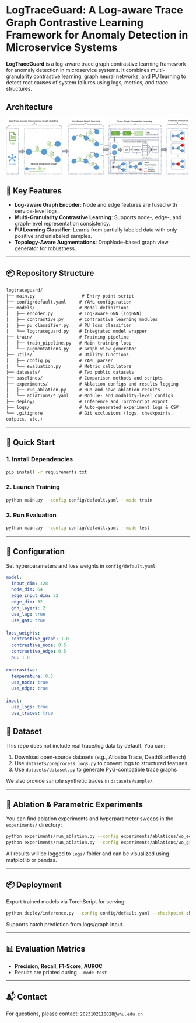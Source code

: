 # LogTraceGuard: A Log-aware Trace Graph Contrastive Learning Framework for Anomaly Detection in Microservice Systems

**LogTraceGuard** is a log-aware trace graph contrastive learning framework for anomaly detection in microservice systems. It combines multi-granularity contrastive learning, graph neural networks, and PU learning to detect root causes of system failures using logs, metrics, and trace structures.

## Architecture

![architecutre.png](./fig/arch.png)

## 🚀 Key Features
- **Log-aware Graph Encoder**: Node and edge features are fused with service-level logs.
- **Multi-Granularity Contrastive Learning**: Supports node-, edge-, and graph-level representation consistency.
- **PU Learning Classifier**: Learns from partially labeled data with only positive and unlabeled samples.
- **Topology-Aware Augmentations**: DropNode-based graph view generator for robustness.
---

## 📦 Repository Structure

```
logtraceguard/
├── main.py                  # Entry point script
├── config/default.yaml     # YAML configuration
├── models/                 # Model definitions
│   ├── encoder.py          # Log-aware GNN (LogGNN)
│   ├── contrastive.py      # Contrastive learning modules
│   ├── pu_classifier.py    # PU loss classifier
│   └── logtraceguard.py    # Integrated model wrapper
├── train/                  # Training pipeline
│   ├── train_pipeline.py   # Main training loop
│   └── augmentations.py    # Graph view generator
├── utils/                  # Utility functions
│   ├── config.py           # YAML parser
│   └── evaluation.py       # Metric calculators
├── datasets/               # Two public datasets
├── baselines/              # Comparison methods and scripts
├── experiments/            # Ablation configs and results logging
│   ├── run_ablation.py     # Run and save ablation results
│   └── ablations/*.yaml    # Module- and modality-level configs
├── deploy/                 # Inference and TorchScript export
├── logs/                   # Auto-generated experiment logs & CSV
└── .gitignore              # Git exclusions (logs, checkpoints, outputs, etc.)
```

---

## 🚀 Quick Start

### 1. Install Dependencies
```bash
pip install -r requirements.txt
```

### 2. Launch Training
```bash
python main.py --config config/default.yaml --mode train
```

### 3. Run Evaluation
```bash
python main.py --config config/default.yaml --mode test
```

---

## 📌 Configuration
Set hyperparameters and loss weights in `config/default.yaml`:
```yaml
model:
  input_dim: 128
  node_dim: 64
  edge_input_dim: 32
  edge_dim: 32
  gnn_layers: 2
  use_lag: true
  use_gat: true

loss_weights:
  contrastive_graph: 1.0
  contrastive_node: 0.5
  contrastive_edge: 0.5
  pu: 1.0

contrastive:
  temperature: 0.5
  use_node: true
  use_edge: true

input:
  use_logs: true
  use_traces: true
```


## 📂 Dataset

This repo does not include real trace/log data by default. You can:

1. Download open-source datasets (e.g., Alibaba Trace, DeathStarBench)
2. Use `datasets/preprocess_logs.py` to convert logs to structured features
3. Use `datasets/dataset.py` to generate PyG-compatible trace graphs

We also provide sample synthetic traces in `datasets/sample/`.

---

## 🧪 Ablation & Parametric Experiments

You can find ablation experiments and hyperparameter sweeps in the `experiments/` directory:

```bash
python experiments/run_ablation.py --config experiments/ablations/wo_edge.yaml
python experiments/run_ablation.py --config experiments/ablations/wo_graph.yaml
```

All results will be logged to `logs/` folder and can be visualized using matplotlib or pandas.

---

## 📦 Deployment

Export trained models via TorchScript for serving:
```bash
python deploy/inference.py --config config/default.yaml --checkpoint checkpoints/best_model.pt --output model.ts
```
Supports batch prediction from logs/graph input.

---

## 📊 Evaluation Metrics

- **Precision**, **Recall**, **F1-Score**, **AUROC**
- Results are printed during `--mode test`

---


## 📬 Contact
For questions, please contact: `2023102110028@whu.edu.cn`
